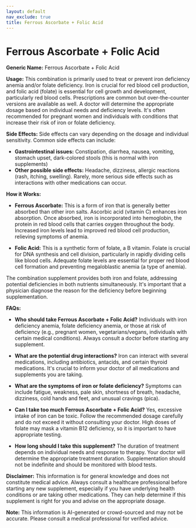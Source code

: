 ```yaml
---
layout: default
nav_exclude: true
title: Ferrous Ascorbate + Folic Acid
---
```


# Ferrous Ascorbate + Folic Acid

**Generic Name:** Ferrous Ascorbate + Folic Acid

**Usage:** This combination is primarily used to treat or prevent iron deficiency anemia and/or folate deficiency.  Iron is crucial for red blood cell production, and folic acid (folate) is essential for cell growth and development, particularly red blood cells.  Prescriptions are common but over-the-counter versions are available as well.  A doctor will determine the appropriate dosage based on individual needs and deficiency levels.  It's often recommended for pregnant women and individuals with conditions that increase their risk of iron or folate deficiency.

**Side Effects:**  Side effects can vary depending on the dosage and individual sensitivity. Common side effects can include:

* **Gastrointestinal issues:**  Constipation, diarrhea, nausea, vomiting, stomach upset, dark-colored stools (this is normal with iron supplements)
* **Other possible side effects:** Headache, dizziness, allergic reactions (rash, itching, swelling).  Rarely, more serious side effects such as  interactions with other medications can occur.

**How it Works:**

* **Ferrous Ascorbate:** This is a form of iron that is generally better absorbed than other iron salts.  Ascorbic acid (vitamin C) enhances iron absorption.  Once absorbed, iron is incorporated into hemoglobin, the protein in red blood cells that carries oxygen throughout the body.  Increased iron levels lead to improved red blood cell production, relieving symptoms of anemia.

* **Folic Acid:** This is a synthetic form of folate, a B vitamin. Folate is crucial for DNA synthesis and cell division, particularly in rapidly dividing cells like blood cells.  Adequate folate levels are essential for proper red blood cell formation and preventing megaloblastic anemia (a type of anemia).

The combination supplement provides both iron and folate, addressing potential deficiencies in both nutrients simultaneously.  It's important that a physician diagnose the reason for the deficiency before beginning supplementation.

**FAQs:**

* **Who should take Ferrous Ascorbate + Folic Acid?** Individuals with iron deficiency anemia, folate deficiency anemia, or those at risk of deficiency (e.g., pregnant women, vegetarians/vegans, individuals with certain medical conditions).  Always consult a doctor before starting any supplement.

* **What are the potential drug interactions?**  Iron can interact with several medications, including antibiotics, antacids, and certain thyroid medications.  It's crucial to inform your doctor of all medications and supplements you are taking.

* **What are the symptoms of iron or folate deficiency?** Symptoms can include fatigue, weakness, pale skin, shortness of breath, headache, dizziness, cold hands and feet, and unusual cravings (pica).

* **Can I take too much Ferrous Ascorbate + Folic Acid?** Yes, excessive intake of iron can be toxic.  Follow the recommended dosage carefully and do not exceed it without consulting your doctor.  High doses of folate may mask a vitamin B12 deficiency, so it is important to have appropriate testing.

* **How long should I take this supplement?** The duration of treatment depends on individual needs and response to therapy. Your doctor will determine the appropriate treatment duration.  Supplementation should not be indefinite and should be monitored with blood tests.


**Disclaimer:** This information is for general knowledge and does not constitute medical advice. Always consult a healthcare professional before starting any new supplement, especially if you have underlying health conditions or are taking other medications.  They can help determine if this supplement is right for you and advise on the appropriate dosage.


**Note:** This information is AI-generated or crowd-sourced and may not be accurate. Please consult a medical professional for verified advice.
